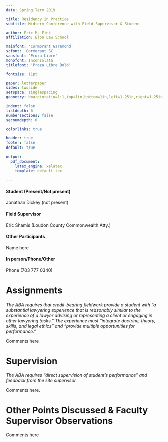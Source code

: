 ```yaml
---
date: Spring Term 2019

title: Residency in Practice
subtitle: Midterm Conference with Field Supervisor & Student

author: Eric M. Fink
affiliation: Elon Law School 

mainfont: 'Cormorant Garamond'
scfont: 'Cormorant SC'
sansfont: 'Proza Libre'
monofont: Inconsolata
titlefont: 'Proza Libre Bold'

fontsize: 11pt

paper: letterpaper
sides: twoside
setspace: singlespacing
geometry: hmarginratio=1:1,top=1in,bottom=1in,left=1.25in,right=1.25in

indent: false
listdepth: 6
numbersections: false 
secnumdepth: 0

colorlinks: true

header: true
footer: false
default: true 

output: 
  pdf_document:
    latex_engine: xelatex
    template: default.tex
    
---
```


#### Student (Present/Not present)

Jonathan Dickey (not present)

#### Field Supervisor  

Eric Shamis (Loudon County Commonwealth Atty.)

#### Other Participants

Name here

#### In person/Phone/Other

Phone (703 777 0340)

# Assignments 

_The ABA requires that credit-bearing fieldwork provide a student with “a substantial lawyering experience that is reasonably similar to the experience of a lawyer advising or representing a client or engaging in other lawyering tasks.” The experience must “integrate doctrine, theory, skills, and legal ethics” and “provide multiple opportunities for performance.”_

Comments here

# Supervision 

_The ABA requires “direct supervision of student’s performance” and feedback from the site supervisor._ 

Comments here. 


# Other Points Discussed & Faculty Supervisor Observations 

Comments here 